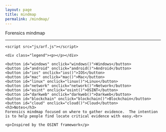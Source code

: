 ```yaml
---
layout: page
title: mindmap
permalink: /mindmap/
---
```


<html>
  <head>
    <meta http-equiv="Content-Type" content="text/html;charset=utf-8"/>
    <link type="text/css" rel="stylesheet" href="css/arf.css"/>
    <script type="text/javascript" src="js/d3.v3.min.js"></script>
    <title>Forensics mindmap</title>
  </head>

  <body>
    <div id="body">
      <div id="header">
        Forensics mindmap
          <hr/>
      </div>
    </div>

    <script src="js/arf.js"></script>

    <div class="legend"><p></p></div>

    <button id="windows" onclick="windows()">Windows</button>
    <button id="android" onclick="android()">Android</button>
    <button id="ios" onclick="ios()">IOS</button>
    <button id="mac" onclick="mac()">Mac</button>
    <button id="linux" onclick="linux()">Linux</button>
    <button id="network" onclick="network()">Network</button>
    <button id="osint" onclick="osint()">OSINT</button>
    <button id="darkweb" onclick="darkweb()">Darkweb</button>
    <button id="blockchain" onclick="blockchain()">Blockchain</button>
    <button id="cloud" onclick="cloud()">Cloud</button>
    <h3>Notes</h3>
    Forensics mindmap focused on where to gather evidence.  The intention is to help people find locate critical evidence with easy.<br>
      
    <p>Inspired by the OSINT framework</p>

  </body>

</html>
